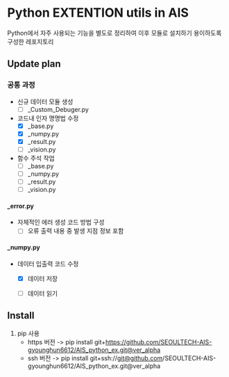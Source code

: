 # Python EXTENTION utils in AIS

Python에서 자주 사용되는 기능을 별도로 정리하여 이후 모듈로 설치하기 용이하도록 구성한 레포지토리

## Update plan

### 공통 과정
- 신규 데이터 모듈 생성
   - [ ] _Custom_Debuger.py

- 코드내 인자 명명법 수정
   - [x] _base.py
   - [x] _numpy.py
   - [x] _result.py
   - [ ] _vision.py

- 함수 주석 작업
   - [ ] _base.py
   - [ ] _numpy.py
   - [ ] _result.py
   - [ ] _vision.py

#### _error.py
- 자체적인 에러 생성 코드 방법 구성
   - [ ] 오류 출력 내용 중 발생 지점 정보 포함

#### _numpy.py
- 데이터 입출력 코드 수정
   - [x] 데이터 저장
   - [ ] 데이터 읽기


## Install
1. pip 사용
   - https 버전 -> pip install git+https://github.com/SEOULTECH-AIS-gyounghun6612/AIS_python_ex.git@ver_alpha
   - ssh 버전   -> pip install git+ssh://git@github.com/SEOULTECH-AIS-gyounghun6612/AIS_python_ex.git@ver_alpha
